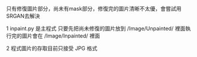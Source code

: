 只有修復圖片部分，尚未有mask部分，修復完的圖片清晰不太優，會嘗試用SRGAN去解決  
  
1 inpaint.py 是主程式 只要先把尚未修復的圖片放到 /Image/Unpainted/ 裡面執行完的圖片會在 /Image/Inpainted/ 裡面  
  
2 程式圖片的存取目前只接受 JPG 格式  

